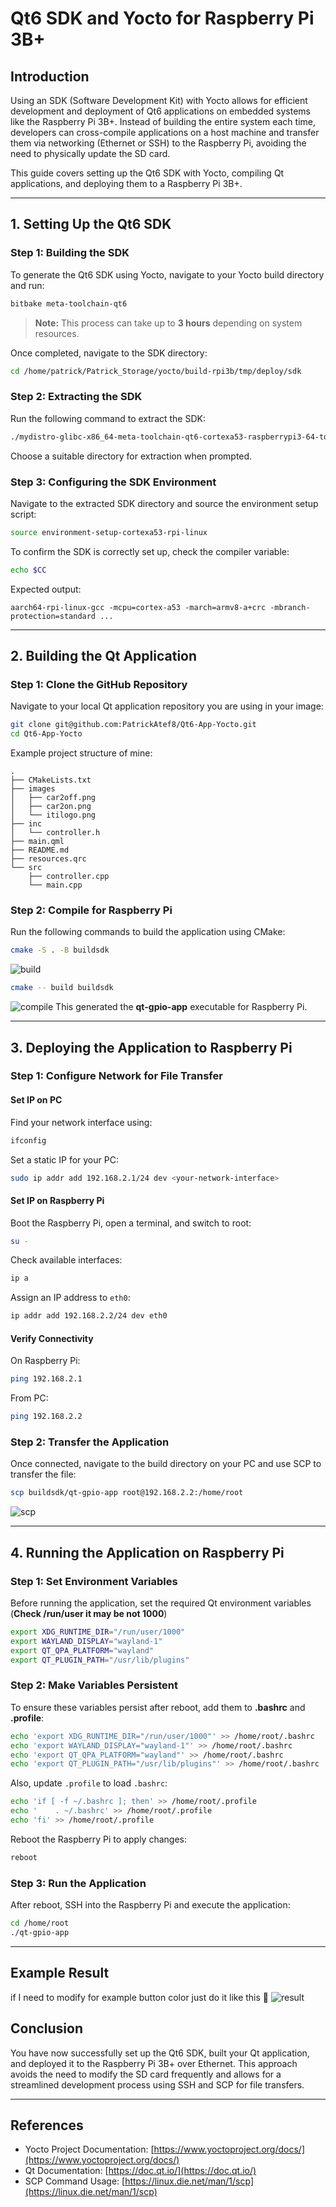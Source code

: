 # Qt6 SDK and Yocto for Raspberry Pi 3B+

## Introduction

Using an SDK (Software Development Kit) with Yocto allows for efficient development and deployment of Qt6 applications on embedded systems like the Raspberry Pi 3B+. Instead of building the entire system each time, developers can cross-compile applications on a host machine and transfer them via networking (Ethernet or SSH) to the Raspberry Pi, avoiding the need to physically update the SD card.

This guide covers setting up the Qt6 SDK with Yocto, compiling Qt applications, and deploying them to a Raspberry Pi 3B+.

---

## 1. Setting Up the Qt6 SDK

### Step 1: Building the SDK
To generate the Qt6 SDK using Yocto, navigate to your Yocto build directory and run:

```sh
bitbake meta-toolchain-qt6
```

> **Note:** This process can take up to **3 hours** depending on system resources.

Once completed, navigate to the SDK directory:

```sh
cd /home/patrick/Patrick_Storage/yocto/build-rpi3b/tmp/deploy/sdk
```

### Step 2: Extracting the SDK
Run the following command to extract the SDK:

```sh
./mydistro-glibc-x86_64-meta-toolchain-qt6-cortexa53-raspberrypi3-64-toolchain-4.0.24.sh
```

Choose a suitable directory for extraction when prompted.

### Step 3: Configuring the SDK Environment
Navigate to the extracted SDK directory and source the environment setup script:

```sh
source environment-setup-cortexa53-rpi-linux
```

To confirm the SDK is correctly set up, check the compiler variable:

```sh
echo $CC
```

Expected output:

```
aarch64-rpi-linux-gcc -mcpu=cortex-a53 -march=armv8-a+crc -mbranch-protection=standard ...
```

---

## 2. Building the Qt Application

### Step 1: Clone the GitHub Repository
Navigate to your local Qt application repository you are using in your image:

```sh
git clone git@github.com:PatrickAtef8/Qt6-App-Yocto.git
cd Qt6-App-Yocto
```

Example project structure of mine:
```
.
├── CMakeLists.txt
├── images
│   ├── car2off.png
│   ├── car2on.png
│   └── itilogo.png
├── inc
│   └── controller.h
├── main.qml
├── README.md
├── resources.qrc
└── src
    ├── controller.cpp
    └── main.cpp
```

### Step 2: Compile for Raspberry Pi
Run the following commands to build the application using CMake:

```sh
cmake -S . -B buildsdk
```
![build](Result_Example/01.png)
```sh
cmake -- build buildsdk
```
![compile](Result_Example/02.png)
This generated the **qt-gpio-app** executable for Raspberry Pi.

---

## 3. Deploying the Application to Raspberry Pi

### Step 1: Configure Network for File Transfer

#### Set IP on PC
Find your network interface using:
```sh
ifconfig
```

Set a static IP for your PC:
```sh
sudo ip addr add 192.168.2.1/24 dev <your-network-interface>
```

#### Set IP on Raspberry Pi
Boot the Raspberry Pi, open a terminal, and switch to root:

```sh
su -
```

Check available interfaces:
```sh
ip a
```

Assign an IP address to `eth0`:
```sh
ip addr add 192.168.2.2/24 dev eth0
```

#### Verify Connectivity
On Raspberry Pi:
```sh
ping 192.168.2.1
```

From PC: 
```sh
ping 192.168.2.2
```

### Step 2: Transfer the Application
Once connected, navigate to the build directory on your PC and use SCP to transfer the file:

```sh
scp buildsdk/qt-gpio-app root@192.168.2.2:/home/root
```
![scp](Result_Example/03.png)


---

## 4. Running the Application on Raspberry Pi

### Step 1: Set Environment Variables
Before running the application, set the required Qt environment variables (**Check /run/user it may be not 1000**)

```sh
export XDG_RUNTIME_DIR="/run/user/1000"
export WAYLAND_DISPLAY="wayland-1"
export QT_QPA_PLATFORM="wayland"
export QT_PLUGIN_PATH="/usr/lib/plugins"
```

### Step 2: Make Variables Persistent
To ensure these variables persist after reboot, add them to **.bashrc** and **.profile**:

```sh
echo 'export XDG_RUNTIME_DIR="/run/user/1000"' >> /home/root/.bashrc
echo 'export WAYLAND_DISPLAY="wayland-1"' >> /home/root/.bashrc
echo 'export QT_QPA_PLATFORM="wayland"' >> /home/root/.bashrc
echo 'export QT_PLUGIN_PATH="/usr/lib/plugins"' >> /home/root/.bashrc
```

Also, update `.profile` to load `.bashrc`:

```sh
echo 'if [ -f ~/.bashrc ]; then' >> /home/root/.profile
echo '    . ~/.bashrc' >> /home/root/.profile
echo 'fi' >> /home/root/.profile
```

Reboot the Raspberry Pi to apply changes:
```sh
reboot
```

### Step 3: Run the Application
After reboot, SSH into the Raspberry Pi and execute the application:

```sh
cd /home/root
./qt-gpio-app
```

---
## Example Result
if I need to modify for example button color just do it like this 🕺
![result](Result_Example/res.jpeg)
## Conclusion

You have now successfully set up the Qt6 SDK, built your Qt application, and deployed it to the Raspberry Pi 3B+ over Ethernet. This approach avoids the need to modify the SD card frequently and allows for a streamlined development process using SSH and SCP for file transfers.

---

## References
- Yocto Project Documentation: [https://www.yoctoproject.org/docs/](https://www.yoctoproject.org/docs/)
- Qt Documentation: [https://doc.qt.io/](https://doc.qt.io/)
- SCP Command Usage: [https://linux.die.net/man/1/scp](https://linux.die.net/man/1/scp)
